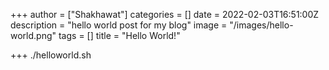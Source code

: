 +++
author = ["Shakhawat"]
categories = []
date = 2022-02-03T16:51:00Z
description = "hello world post for my blog"
image = "/images/hello-world.png"
tags = []
title = "Hello World!"

+++
    ./helloworld.sh
